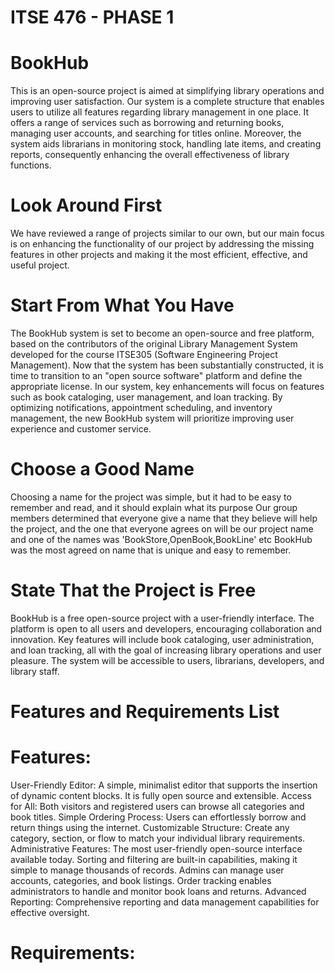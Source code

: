 # ITSE 476 - PHASE 1
# BookHub
This is an open-source project is aimed at simplifying library operations and improving user satisfaction. Our system is a complete structure that enables users to utilize all features regarding library management in one place. It offers a range of services such as borrowing and returning books, managing user accounts, and searching for titles online. Moreover, the system aids librarians in monitoring stock, handling late items, and creating reports, consequently enhancing the overall effectiveness of library functions.
# Look Around First
We have reviewed a range of projects similar to our own, but our main focus is on enhancing the functionality of our project by addressing the missing features in other projects and making it the most efficient, effective, and useful project.
# Start From What You Have
The BookHub system is set to become an open-source and free platform, based on the contributors of the original Library Management System developed for the course ITSE305 (Software Engineering Project Management). Now that the system has been substantially constructed, it is time to transition to an "open source software" platform and define the appropriate license. In our system, key enhancements will focus on features such as book cataloging, user management, and loan tracking. By optimizing notifications, appointment scheduling, and inventory management, the new BookHub system will prioritize improving user experience and customer service.
# Choose a Good Name
Choosing a name for the project was simple, but it had to be easy to remember and read, and it should explain what its purpose
Our group members determined that everyone give a name that they believe will help the project, and the one that everyone agrees on will be our project name and one of the names was 'BookStore,OpenBook,BookLine' etc 
BookHub was the most agreed on name that is unique and easy to remember.
# State That the Project is Free
BookHub is a free open-source project with a user-friendly interface. The platform is open to all users and developers, encouraging collaboration and innovation. Key features will include book cataloging, user administration, and loan tracking, all with the goal of increasing library operations and user pleasure. The system will be accessible to users, librarians, developers, and library staff.
# Features and Requirements List
# Features:
User-Friendly Editor: A simple, minimalist editor that supports the insertion of dynamic content blocks. It is fully open source and extensible.
Access for All: Both visitors and registered users can browse all categories and book titles.
Simple Ordering Process: Users can effortlessly borrow and return things using the internet.
Customizable Structure: Create any category, section, or flow to match your individual library requirements.
Administrative Features:
The most user-friendly open-source interface available today.
Sorting and filtering are built-in capabilities, making it simple to manage thousands of records.
Admins can manage user accounts, categories, and book listings.
Order tracking enables administrators to handle and monitor book loans and returns.
Advanced Reporting: Comprehensive reporting and data management capabilities for effective oversight.
# Requirements:

